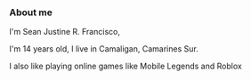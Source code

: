 ### About me 


I'm Sean Justine R. Francisco, 

I'm 14 years old, I live in Camaligan, Camarines Sur.

I also like playing online games like Mobile Legends and Roblox
